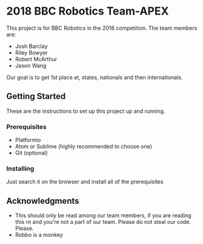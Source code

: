 # 2018 BBC Robotics Team-APEX
This project is for BBC Robotics in the 2018 competition. The team members are:
 - Josh Barclay
 - Riley Bowyer
 - Robert McArthur
 - Jason Wang
 
Our goal is to get 1st place at, states, nationals and then internationals.
## Getting Started
These are the instructions to set up this project up and running.
### Prerequisites
 - Platformio
 - Atom or Sublime (highly recommended to choose one)
 - Git (optional)
### Installing
Just search it on the browser and install all of the prerequisites
## Acknowledgments
 - This should only be read among our team members, if you are reading this rn and you're not a part of our team. Please do not steal our code. Please.
 - Robbo is a monkey
